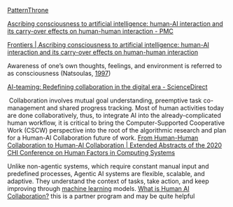 [PatternThrone](https://www.patternthrone.org/)

[Ascribing consciousness to artificial intelligence: human-AI interaction and its carry-over effects on human-human interaction - PMC](https://pmc.ncbi.nlm.nih.gov/articles/PMC11008604/#ref64)

[Frontiers | Ascribing consciousness to artificial intelligence: human-AI interaction and its carry-over effects on human-human interaction](https://www.frontiersin.org/journals/psychology/articles/10.3389/fpsyg.2024.1322781/full)

Awareness of one’s own thoughts, feelings, and environment is referred to as consciousness (Natsoulas, [1997](https://www.nature.com/articles/s41599-024-04154-3#ref-CR116 "Natsoulas T (1997) Consciousness and self-awareness. J. Mind Behav. 18(1):53–74. 
http://www.jstor.org/stable/43853809"))

[AI-teaming: Redefining collaboration in the digital era - ScienceDirect](https://www.sciencedirect.com/science/article/pii/S2352250X24000502)

 Collaboration involves mutual goal understanding, preemptive task co-management and shared progress tracking. Most of human activities today are done collaboratively, thus, to integrate AI into the already-complicated human workflow, it is critical to bring the Computer-Supported Cooperative Work (CSCW) perspective into the root of the algorithmic research and plan for a Human-AI Collaboration future of work.
[From Human-Human Collaboration to Human-AI Collaboration | Extended Abstracts of the 2020 CHI Conference on Human Factors in Computing Systems](https://dl.acm.org/doi/abs/10.1145/3334480.3381069)

Unlike non-agentic systems, which require constant manual input and predefined processes, Agentic AI systems are flexible, scalable, and adaptive. They understand the context of tasks, take action, and keep improving through [machine learning](https://aisera.com/blog/machine-learning/) models.
[What is Human AI Collaboration?](https://aisera.com/blog/human-ai-collaboration/)  this is a partner program and may be quite helpful 